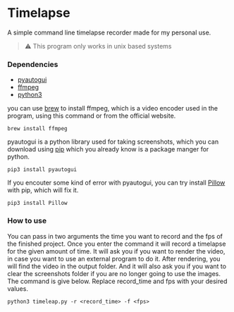 # Timelapse
A simple command line timelapse recorder made for my personal use.

> :warning: This program only works in unix based systems

### Dependencies
- [pyautogui](https://pypi.org/project/PyAutoGUI/)
- [ffmpeg](https://ffmpeg.org/)
- [python3](https://www.python.org/)

you can use [brew](https://brew.sh/) to install ffmpeg, which is a video encoder used in the program, using this command or from the official website.

```
brew install ffmpeg
```
pyautogui is a python library used for taking screenshots, which you can download using [pip](https://pypi.org/project/pip/) which you already know is a package manger for python.

```
pip3 install pyautogui
```

If you encouter some kind of error with pyautogui, you can try install [Pillow](https://pypi.org/project/Pillow/) with pip, which will fix it.

```
pip3 install Pillow
```
### How to use

You can pass in two arguments the time you want to record and the fps of the finished project. Once you enter the command it will record a timelapse for the given amount of time. It will ask you if you want to render the video, in case you want to use an external program to do it. After rendering, you will find the video in the output folder.
And it will also ask you if you want to clear the screenshots folder if you are no longer going to use the images. The command is give below. Replace record_time and fps with your desired values.

```
python3 timeleap.py -r <record_time> -f <fps>
```

